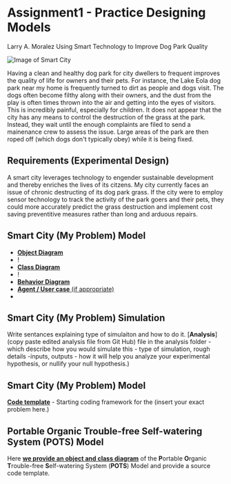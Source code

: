 # Assignment1 - Practice Designing Models

Larry A. Moralez
Using Smart Technology to Improve Dog Park Quality

![Image of Smart City](images/smartcity.png)

Having a clean and healthy dog park for city dwellers to frequent improves the quality of life for owners and their pets.
For instance, the Lake Eola dog park near my home is frequently turned to dirt as people and dogs visit. The dogs often become filthy along with their owners, and the dust from the play is often times thrown into the air and getting into the eyes of visitors. This is incredibly painful, especially for children.
It does not appear that the city has any means to control the destruction of the grass at the park. Instead, they wait until the enough complaints are filed to send a mainenance crew to assess the issue. Large areas of the park are then roped off (which dogs don't typically obey) while it is being fixed.

## Requirements (Experimental Design)

A smart city leverages technology to engender sustainable development and thereby enriches the lives of its citzens. My city currently faces an issue of chronic destructing of its dog park grass. If the city were to employ sensor technology to track the activity of the park goers and their pets, they could more accurately predict the grass destruction and implement cost saving preventitive measures rather than long and arduous repairs.

## Smart City (My Problem) Model

* [**Object Diagram**](images/ParkObjectDiagram1.png)
* !
* [**Class Diagram**](model/class_diagram.md)
* !
* [**Behavior Diagram**]() 
* [**Agent / User case** (if appropriate)](model/agent_usecase_diagram.md)
* 

## Smart City (My Problem) Simulation

Write sentances explaining type of simulaiton and how to do it. [**Analysis**](copy paste edited analysis file from Git Hub) file in the analysis folder - which describe how you would simulate this - type of simulation, rough details -inputs, outputs - how it will help you analyze your experimental hypothesis, or nullify your null hypothesis.)


## Smart City (My Problem) Model
[**Code template**](code/README.md) - Starting coding framework for the (insert your exact problem here.)

## **P**ortable **O**rganic **T**rouble-free **S**elf-watering System (**POTS**) Model
Here [**we provide an object and class diagram**](code/POTS_system/README.md) of the **P**ortable **O**rganic **T**rouble-free **S**elf-watering System (**POTS**) Model and provide a source code template.
